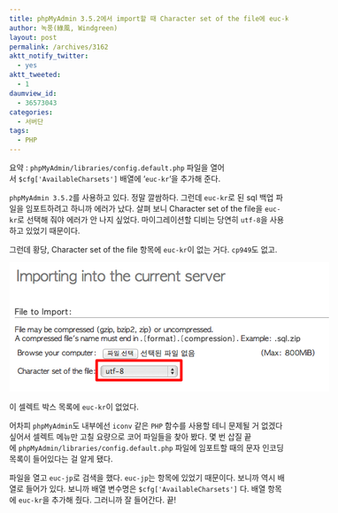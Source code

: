 ```yaml
---
title: phpMyAdmin 3.5.2에서 import할 때 Character set of the file에 euc-kr이 없다면
author: 녹풍(綠風, Windgreen)
layout: post
permalink: /archives/3162
aktt_notify_twitter:
  - yes
aktt_tweeted:
  - 1
daumview_id:
  - 36573043
categories:
  - 서버단
tags:
  - PHP
---
```

요약 : `phpMyAdmin/libraries/config.default.php` 파일을 열어서 `$cfg['AvailableCharsets']` 배열에 &#8216;`euc-kr`&#8216;을 추가해 준다.

`phpMyAdmin 3.5.2`를 사용하고 있다. 정말 깔쌈하다. 그런데 `euc-kr`로 된 sql 백업 파일을 임포트하려고 하니까 에러가 났다. 살펴 보니 Character set of the file을 `euc-kr`로 선택해 줘야 에러가 안 나지 싶었다. 마이그레이션할 디비는 당연히 `utf-8`을 사용하고 있었기 때문이다.

그런데 황당, Character set of the file 항목에 `euc-kr`이 없는 거다. `cp949`도 없고.

<div style="width: 588px" class="wp-caption aligncenter">
  <img src="/uploads/legacy/phpmyadmin3.5.2-import-encoding.png" alt="" width="578" height="233" /><p class="wp-caption-text">
    이 셀렉트 박스 목록에 <code>euc-kr</code>이 없었다.
  </p>
</div>

어차피 `phpMyAdmin`도 내부에선 `iconv` 같은 `PHP` 함수를 사용할 테니 문제될 거 없겠다 싶어서 셀렉트 메뉴만 고칠 요량으로 코어 파일들을 찾아 봤다. 몇 번 삽질 끝에 `phpMyAdmin/libraries/config.default.php` 파일에 임포트할 때의 문자 인코딩 목록이 들어있다는 걸 알게 됐다.

파일을 열고 `euc-jp`로 검색을 했다. `euc-jp`는 항목에 있었기 때문이다. 보니까 역시 배열로 들어가 있다. 보니까 배열 변수명은 `$cfg['AvailableCharsets']` 다. 배열 항목에 `euc-kr`을 추가해 줬다. 그러니까 잘 들어간다. 끝!